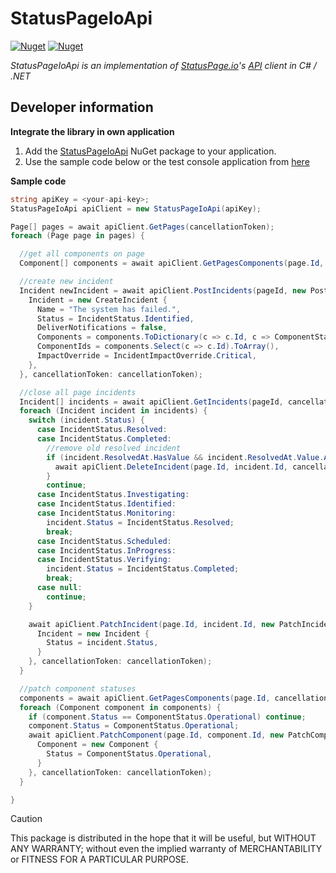 # StatusPageIoApi

[![Nuget](https://img.shields.io/nuget/v/SergiyE.StatusPageIoApi?style=for-the-badge)](https://www.nuget.org/packages/SergiyE.StatusPageIoApi/)
[![Nuget](https://img.shields.io/nuget/dt/SergiyE.StatusPageIoApi?label=nuget-downloads&style=for-the-badge)](https://www.nuget.org/packages/SergiyE.StatusPageIoApi/)

*StatusPageIoApi is an implementation of [StatusPage.io](https://statuspage.io)'s [API](https://developer.statuspage.io) client in C# / .NET*

## Developer information
**Integrate the library in own application**
1. Add the [StatusPageIoApi](https://www.nuget.org/packages/SergiyE.StatusPageIoApi/) NuGet package to your application.
2. Use the sample code below or the test console application from [here](https://github.com/SergiyE/StatusPageIoApi/tree/master/LibTest)


**Sample code**
```c#
string apiKey = <your-api-key>;
StatusPageIoApi apiClient = new StatusPageIoApi(apiKey);

Page[] pages = await apiClient.GetPages(cancellationToken);
foreach (Page page in pages) {

  //get all components on page
  Component[] components = await apiClient.GetPagesComponents(page.Id, cancellationToken: cancellationToken);

  //create new incident
  Incident newIncident = await apiClient.PostIncidents(pageId, new PostIncident { 
    Incident = new CreateIncident {
      Name = "The system has failed.",
      Status = IncidentStatus.Identified,
      DeliverNotifications = false,
      Components = components.ToDictionary(c => c.Id, c => ComponentStatus.UnderMaintenance),
      ComponentIds = components.Select(c => c.Id).ToArray(),
      ImpactOverride = IncidentImpactOverride.Critical,
    },
  }, cancellationToken: cancellationToken);

  //close all page incidents
  Incident[] incidents = await apiClient.GetIncidents(pageId, cancellationToken: cancellationToken);
  foreach (Incident incident in incidents) {
    switch (incident.Status) {
      case IncidentStatus.Resolved:
      case IncidentStatus.Completed:
        //remove old resolved incident
        if (incident.ResolvedAt.HasValue && incident.ResolvedAt.Value.AddHours(1) < DateTime.UtcNow) {
          await apiClient.DeleteIncident(page.Id, incident.Id, cancellationToken);
        }
        continue;
      case IncidentStatus.Investigating:
      case IncidentStatus.Identified:
      case IncidentStatus.Monitoring:
        incident.Status = IncidentStatus.Resolved;
        break;
      case IncidentStatus.Scheduled:
      case IncidentStatus.InProgress:
      case IncidentStatus.Verifying:
        incident.Status = IncidentStatus.Completed;
        break;
      case null:
        continue;
    }

    await apiClient.PatchIncident(page.Id, incident.Id, new PatchIncident {
      Incident = new Incident {
        Status = incident.Status,
      }
    }, cancellationToken: cancellationToken);
  }

  //patch component statuses
  components = await apiClient.GetPagesComponents(page.Id, cancellationToken: cancellationToken);
  foreach (Component component in components) {
    if (component.Status == ComponentStatus.Operational) continue;
    component.Status = ComponentStatus.Operational;
    await apiClient.PatchComponent(page.Id, component.Id, new PatchComponent {
      Component = new Component {
        Status = ComponentStatus.Operational,
      }
    }, cancellationToken: cancellationToken);
  }

}
```


> [!CAUTION]
> This package is distributed in the hope that it will be useful, but WITHOUT ANY WARRANTY; without even the implied warranty of MERCHANTABILITY or FITNESS FOR A PARTICULAR PURPOSE.
